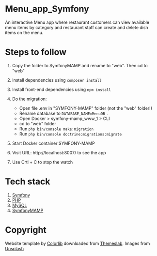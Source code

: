 # Menu_app_Symfony

An interactive Menu app where restaurant customers can view available menu items by category and restaurant staff can create and delete dish items on the menu.

# Steps to follow

1. Copy the folder to SymfonyMAMP and rename to "web". Then cd to "web"
2. Install dependencies using `composer install`
3. Install front-end dependencies using `npm install`
4. Do the migration:

   - Open file .env in "SYMFONY-MAMP" folder (not the "web" folder!)
   - Rename database to `DATABASE_NAME=MenuDB `.
   - Open Docker > symfony-mamp_www_1 > CLI
   - cd to "web" folder
   - Run `php bin/console make:migration`
   - Run `php bin/console doctrine:migrations:migrate`

5. Start Docker container SYMFONY-MAMP
6. Visit URL: http://localhost:8007/ to see the app
7. Use Crtl + C to stop the watch

# Tech stack

1.  [Symfony](https://symfony.com/)
2.  [PHP](https://www.php.net/)
3.  [MySQL](https://www.mysql.com)
4.  [SymfonyMAMP](https://github.com/kalwar/Symfony-MAMP)

# Copyright

Website template by [Colorlib](https://colorlib.com/) downloaded from [Themeslab](https://themeslab.org/). Images from [Unsplash](https://unsplash.com/)

